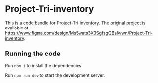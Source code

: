 
  # Project-Tri-inventory

  This is a code bundle for Project-Tri-inventory. The original project is available at https://www.figma.com/design/Ms5wats3X3SgfsgQBs8vwn/Project-Tri-inventory.

  ## Running the code

  Run `npm i` to install the dependencies.

  Run `npm run dev` to start the development server.
  
